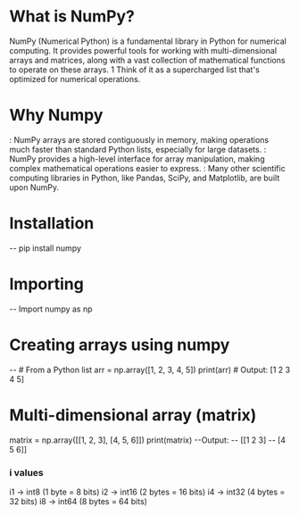 # What is NumPy?

NumPy (Numerical Python) is a fundamental library in Python for numerical computing. It provides powerful tools for working with multi-dimensional arrays and matrices, along with a vast collection of mathematical functions to operate on these arrays. 1   Think of it as a supercharged list that's optimized for numerical operations.

# Why Numpy

<Efficiency>: NumPy arrays are stored contiguously in memory, making operations much faster than standard Python lists, especially for large datasets.
<Convenience>: NumPy provides a high-level interface for array manipulation, making complex mathematical operations easier to express.
<Foundation>: Many other scientific computing libraries in Python, like Pandas, SciPy, and Matplotlib, are built upon NumPy.

# Installation
-- pip install numpy 
# Importing
-- Import numpy as np

# Creating arrays using numpy
-- # From a Python list
arr = np.array([1, 2, 3, 4, 5])
print(arr)  # Output: [1 2 3 4 5]

# Multi-dimensional array (matrix)
matrix = np.array([[1, 2, 3], [4, 5, 6]])
print(matrix)
--Output:
-- [[1 2 3]
-- [4 5 6]]

### i values
 i1 → int8 (1 byte = 8 bits)
i2 → int16 (2 bytes = 16 bits)
i4 → int32 (4 bytes = 32 bits)
i8 → int64 (8 bytes = 64 bits)